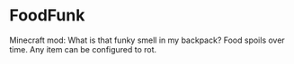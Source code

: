 # FoodFunk
Minecraft mod: What is that funky smell in my backpack?   Food spoils over time.  Any item can be configured to rot.
